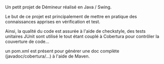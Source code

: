 Un petit projet de Démineur réalisé en Java / Swing.

Le but de ce projet est principalement de mettre en pratique des connaissances apprises en vérification et test.

Ainsi, la qualité du code est assurée à l'aide de checkstyle, des tests unitaires JUnit sont utilisé le tout étant couplé à Cobertura pour contrôler la couverture de code...

un pom.xml est présent pour générer une doc complète (javadoc/cobertura/...) à l'aide de Maven.